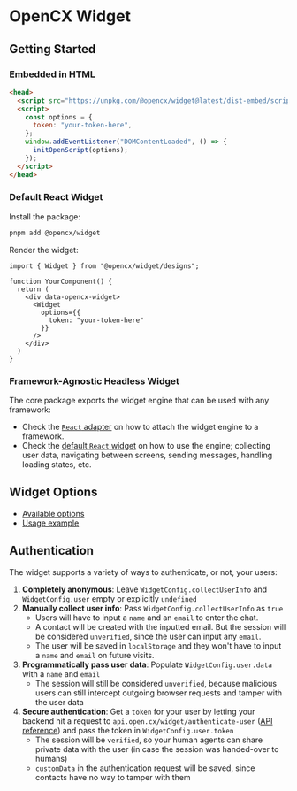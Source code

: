 # OpenCX Widget

## Getting Started

### Embedded in HTML

```html
<head>
  <script src="https://unpkg.com/@opencx/widget@latest/dist-embed/script.js"></script>
  <script>
    const options = {
      token: "your-token-here",
    };
    window.addEventListener("DOMContentLoaded", () => {
      initOpenScript(options);
    });
  </script>
</head>
```

### Default React Widget

Install the package:

```bash
pnpm add @opencx/widget
```

Render the widget:

```tsx
import { Widget } from "@opencx/widget/designs";

function YourComponent() {
  return (
    <div data-opencx-widget>
      <Widget
        options={{
          token: "your-token-here"
        }}
      />
    </div>
  )
}
```

### Framework-Agnostic Headless Widget

The core package exports the widget engine that can be used with any framework:

- Check the [`React` adapter](./src/headless/react) on how to attach the widget engine to a framework.
- Check the [default `React` widget](./src/designs/react) on how to use the engine; collecting user data, navigating between screens, sending messages, handling loading states, etc.

## Widget Options

- [Available options](./src/headless/core/types/widget-config.ts)
- [Usage example](./index.tsx)

## Authentication

The widget supports a variety of ways to authenticate, or not, your users:

1. **Completely anonymous**: Leave `WidgetConfig.collectUserInfo` and `WidgetConfig.user` empty or explicitly `undefined`
2. **Manually collect user info**: Pass `WidgetConfig.collectUserInfo` as `true`
    - Users will have to input a `name` and an `email` to enter the chat.
    - A contact will be created with the inputted email. But the session will be considered `unverified`, since the user can input any `email`.
    - The user will be saved in `localStorage` and they won't have to input a `name` and `email` on future visits.
3. **Programmatically pass user data**: Populate `WidgetConfig.user.data` with a `name` and `email`
    - The session will still be considered `unverified`, because malicious users can still intercept outgoing browser requests and tamper with the user data
4. **Secure authentication**: Get a `token` for your user by letting your backend hit a request to `api.open.cx/widget/authenticate-user` ([API reference](https://docs.open.cx/api-reference/widget/authenticate-contact)) and pass the token in `WidgetConfig.user.token`
    - The session will be `verified`, so your human agents can share private data with the user (in case the session was handed-over to humans)
    - `customData` in the authentication request will be saved, since contacts have no way to tamper with them
